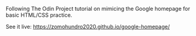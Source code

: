 Following The Odin Project tutorial on mimicing the Google homepage for basic HTML/CSS practice.

See it live: https://zomohundro2020.github.io/google-homepage/

